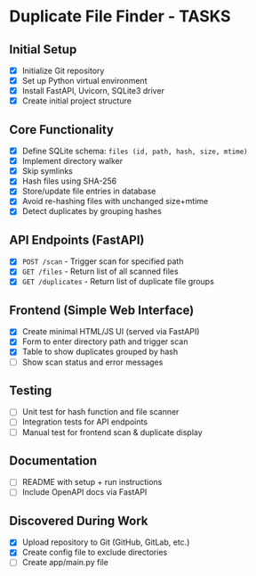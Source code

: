 # Duplicate File Finder - TASKS

## Initial Setup
- [x] Initialize Git repository
- [x] Set up Python virtual environment
- [x] Install FastAPI, Uvicorn, SQLite3 driver
- [x] Create initial project structure

## Core Functionality
- [x] Define SQLite schema: `files (id, path, hash, size, mtime)`
- [x] Implement directory walker
- [x] Skip symlinks
- [x] Hash files using SHA-256
- [x] Store/update file entries in database
- [x] Avoid re-hashing files with unchanged size+mtime
- [x] Detect duplicates by grouping hashes

## API Endpoints (FastAPI)
- [x] `POST /scan` - Trigger scan for specified path
- [x] `GET /files` - Return list of all scanned files
- [x] `GET /duplicates` - Return list of duplicate file groups

## Frontend (Simple Web Interface)
- [x] Create minimal HTML/JS UI (served via FastAPI)
- [x] Form to enter directory path and trigger scan
- [x] Table to show duplicates grouped by hash
- [ ] Show scan status and error messages

## Testing
- [ ] Unit test for hash function and file scanner
- [ ] Integration tests for API endpoints
- [ ] Manual test for frontend scan & duplicate display

## Documentation
- [ ] README with setup + run instructions
- [ ] Include OpenAPI docs via FastAPI

## Discovered During Work
- [x] Upload repository to Git (GitHub, GitLab, etc.)
- [x] Create config file to exclude directories
- [ ] Create app/main.py file
